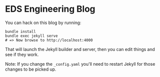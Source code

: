 # EDS Engineering Blog

You can hack on this blog by running:

	bundle install
	bundle exec jekyll serve
	# => Now browse to http://localhost:4000

That will launch the Jekyll builder and server, then
you can edit things and see if they work.

Note: If you change the `_config.yaml` you'll need to
restart Jekyll for those changes to be picked up.
